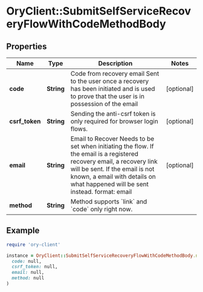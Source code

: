 # OryClient::SubmitSelfServiceRecoveryFlowWithCodeMethodBody

## Properties

| Name | Type | Description | Notes |
| ---- | ---- | ----------- | ----- |
| **code** | **String** | Code from recovery email  Sent to the user once a recovery has been initiated and is used to prove that the user is in possession of the email | [optional] |
| **csrf_token** | **String** | Sending the anti-csrf token is only required for browser login flows. | [optional] |
| **email** | **String** | Email to Recover  Needs to be set when initiating the flow. If the email is a registered recovery email, a recovery link will be sent. If the email is not known, a email with details on what happened will be sent instead.  format: email | [optional] |
| **method** | **String** | Method supports &#x60;link&#x60; and &#x60;code&#x60; only right now. |  |

## Example

```ruby
require 'ory-client'

instance = OryClient::SubmitSelfServiceRecoveryFlowWithCodeMethodBody.new(
  code: null,
  csrf_token: null,
  email: null,
  method: null
)
```


